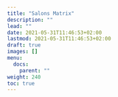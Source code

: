 ```yaml
---
title: "Salons Matrix"
description: ""
lead: ""
date: 2021-05-31T11:46:53+02:00
lastmod: 2021-05-31T11:46:53+02:00
draft: true
images: []
menu:
  docs:
    parent: ""
weight: 240
toc: true
---
```


